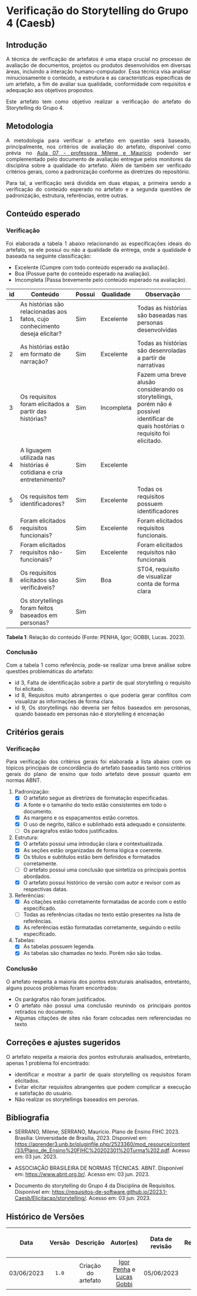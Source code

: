 <div class="body">

# Verificação do Storytelling do Grupo 4 (Caesb)

## Introdução

<div align="justify">

A técnica de verificação de artefatos é uma etapa crucial no processo de avaliação de documentos, projetos ou produtos desenvolvidos em diversas áreas, incluindo a interação humano-computador. Essa técnica visa analisar minuciosamente o conteúdo, a estrutura e as características específicas de um artefato, a fim de avaliar sua qualidade, conformidade com requisitos e adequação aos objetivos propostos.

Este artefato tem como objetivo realizar a verificação do artefato do Storytelling do Grupo 4.

</div>

## Metodologia

<div align="justify">

A metodologia para verificar o artefato em questão será baseado, principalmente, nos critérios de avaliação do artefato, disponível como prévia no [Aula 07 - professora Milene e Maurício](https://aprender3.unb.br/pluginfile.php/2523073/mod_resource/content/2/Requisitos%20-%20Aula%2007.pdf) podendo ser complementado pelo documento de avaliação entregue pelos monitores da disciplina sobre a qualidade do artefato. Além de também ser verificado critérios gerais, como a padronização conforme as diretrizes do repositório.

Para tal, a verificação será dividida em duas etapas, a primeira sendo a verificação do conteúdo esperado no artefato e a segunda questões de padronização, estrutura, referências, entre outras.

</div>

## Conteúdo esperado

### Verificação

<div align="justify">

Foi elaborada a tabela 1 abaixo relacionando as especificações ideais do artefato, se ele possui ou não a qualidade da entrega, onde a qualidade é baseada na seguinte classificação:

- Excelente (Cumpre com todo conteúdo esperado na avaliação).
- Boa (Possue parte do conteúdo esperado na avaliação).
- Imcompleta (Passa brevemente pelo conteúdo esperado na avaliação).

</div>

| id | Conteúdo | Possui | Qualidade | Observação |
| - | - | - | - | - |
| 1 | As histórias são relacionadas aos fatos, cujo conhecimento deseja elicitar? | Sim | Excelente | Todas as histórias são baseadas nas personas desenvolvidas |
| 2 | As histórias estão em formato de narração? | Sim | Excelente | Todas as histórias são desenroladas a partir de narrativas |
| 3 | Os requisitos foram elicitados a partir das histórias? | Sim | Incompleta | Fazem uma breve alusão considerando os storytellings, porém não é possível identificar de quais hostórias o requisito foi elicitado. |
| 4 | A liguagem utilizada nas histórias é cotidiana e cria entretenimento? | Sim | Excelente |  |
| 5 | Os requisitos tem identificadores? | Sim | Excelente | Todas os requisitos possuem identificadores |
| 6 | Foram elicitados requisitos funcionais? | Sim | Excelente | Foram elicitados requisitos funcionais. |
| 7 | Foram elicitados requisitos não-funcionais? | Sim | Excelente | Foram elicitados requisitos não funcionais |
| 8 | Os requisitos elicitados são verificáveis? | Sim | Boa | ST04, requisito de visualizar conta de forma clara |
| 9 | Os storytellings foram feitos baseados em personas? | Sim |  |  |

<b>Tabela 1</b>: Relação do conteúdo (Fonte: PENHA, Igor; GOBBI, Lucas. 2023).

### Conclusão

<div align="justify">

Com a tabela 1 como referência, pode-se realizar uma breve análise sobre questões problemáticas do artefato:

- id 3, Falta de identificação sobre a partir de qual storytelling o requisito foi elicitado.
- id 8, Requisitos muito abrangentes o que poderia gerar conflitos com visualizar as informações de forma clara.
- id 9, Os storytellings não deveria ser feitos baseados em perosonas, quando baseado em personas não é storytelling é encenação

</div>

## Critérios gerais

### Verificação

<div align="justify">

Para verificação dos critérios gerais foi elaborada a lista abaixo com os tópicos principais de concordância do artefato baseadas tanto nos critérios gerais do plano de ensino que todo artefato deve possuir quanto em normas ABNT.

</div>

1. Padronização:
   - [X] O artefato segue as diretrizes de formatação especificadas.
   - [X] A fonte e o tamanho do texto estão consistentes em todo o documento.
   - [X] As margens e os espaçamentos estão corretos.
   - [X] O uso de negrito, itálico e sublinhado está adequado e consistente.
   - [ ] Os parágrafos estão todos justificados.

2. Estrutura:
   - [X] O artefato possui uma introdução clara e contextualizada.
   - [X] As seções estão organizadas de forma lógica e coerente.
   - [X] Os títulos e subtítulos estão bem definidos e formatados corretamente.
   - [ ] O artefato possui uma conclusão que sintetiza os principais pontos abordados.
   - [X] O artefato possui histórico de versão com autor e revisor com as respectivas datas.

3. Referências:
   - [X] As citações estão corretamente formatadas de acordo com o estilo especificado.
   - [ ] Todas as referências citadas no texto estão presentes na lista de referências.
   - [X] As referências estão formatadas corretamente, seguindo o estilo especificado.

4. Tabelas:
   - [x] As tabelas possuem legenda.
   - [x] As tabelas são chamadas no texto. Porém não são todas.

### Conclusão

<div align="justify">

O artefato respeita a maioria dos pontos estruturais analisados, entretanto, alguns poucos problemas foram encontrados:
- Os parágrafos não foram justificados.
- O artefato não possui uma conclusão reunindo os principais pontos retirados no documento.
- Algumas citações de sites não foram colocadas nem referenciadas no texto

</div>

## Correções e ajustes sugeridos

<div align="justify">

O artefato respeita a maioria dos pontos estruturais analisados, entretanto, apenas 1 problema foi encontrado:
- identificar e mostrar a partir de quais storytelling os requisitos foram elicitados.
- Evitar elicitar requisitos abrangentes que podem complicar a execução e satisfação do usuário.
- Não realizar os storytellings baseados em peronas.

</div>

## Bibliografia

- SERRANO, Milene; SERRANO, Maurício. Plano de Ensino FIHC 2023. Brasília: Universidade de Brasília, 2023. Disponível em: <https://aprender3.unb.br/pluginfile.php/2523360/mod_resource/content/33/Plano_de_Ensino%20FIHC%20202301%20Turma%202.pdf>. Acesso em: 03 jun. 2023.

- ASSOCIAÇÃO BRASILEIRA DE NORMAS TÉCNICAS. ABNT. Disponível em: <https://www.abnt.org.br/>. Acesso em: 03 jun. 2023.

- Documento do storytelling do Grupo 4 da Disciplina de Requisitos. Disponível em: https://requisitos-de-software.github.io/2023.1-Caesb/Elicitacao/storytelling/. Acesso em: 03 jun. 2023.


## Histórico de Versões

| <p align="center">Data</p> | <p align="center">Versão</p> | <p align="center">Descrição</p> | <p align="center">Autor(es)</p> | <p align="center">Data de revisão</p> | <p align="center">Revisor(es)</p> |
| :-: | :-: | :-: | :-: | :-: | :-: |
| 03/06/2023 | `1.0` | Criação do artefato |  [Igor Penha](https://github.com/igorpenhaa) e [Lucas Gobbi](https://github.com/lucasbergholz) | 05/06/2023 | [Bruno Ribeiro](https://github.com/brunoriibeiro) |


</div>
